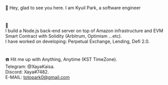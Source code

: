 

👋 Hey, glad to see you here. I am Kyuil Park, a software engineer
#
👀   
I build a Node.js back-end server on top of Amazon infrastructure and EVM Smart Contract with Solidity (Arbitrum, Optimism ...etc).   
I have worked on developing: Perpetual Exchange, Lending, Defi 2.0.
#
:phone: Hit me up with Anything, Anytime (KST TimeZone).  
Telegram: @XayaKaisa.  
Discord:  Xaya#7482.  
E-MAIL:  totopark0@gmail.com

